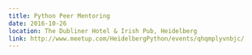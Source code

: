 ```yaml
---
title: Python Peer Mentoring
date: 2016-10-26
location: The Dubliner Hotel & Irish Pub, Heidelberg
link: http://www.meetup.com/HeidelbergPython/events/qhqmplyvnbjc/
---
```

